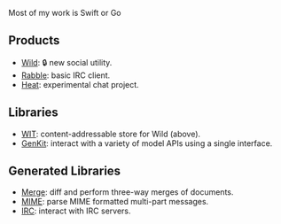 Most of my work is Swift or Go

## Products

- [Wild](https://github.com/nathanborror/Wild): 🔒 new social utility.
- [Rabble](https://github.com/nathanborror/Rabble): basic IRC client.
- [Heat](https://github.com/nathanborror/Heat): experimental chat project.
  
## Libraries

- [WIT](https://github.com/nathanborror/swift-wit): content-addressable store for Wild (above).
- [GenKit](https://github.com/nathanborror/swift-gen-kit): interact with a variety of model APIs using a single interface.

## Generated Libraries

- [Merge](https://github.com/nathanborror/swift-merge-generated): diff and perform three-way merges of documents. 
- [MIME](https://github.com/nathanborror/swift-mime-generated): parse MIME formatted multi-part messages.
- [IRC](https://github.com/nathanborror/swift-irc-generated): interact with IRC servers.
